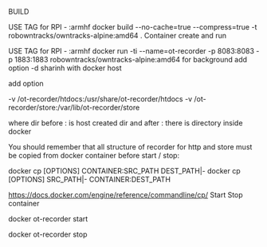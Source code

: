 BUILD

USE TAG for RPI - :armhf
docker build --no-cache=true --compress=true -t robowntracks/owntracks-alpine:amd64 .
Container create and run

USE TAG for RPI - :armhf
docker run -ti --name=ot-recorder -p 8083:8083 -p 1883:1883 robowntracks/owntracks-alpine:amd64
for background add option -d
sharinh with docker host

add option

-v /ot-recorder/htdocs:/usr/share/ot-recorder/htdocs -v /ot-recorder/store:/var/lib/ot-recorder/store

where dir before : is host created dir and after : there is directory inside docker

You should remember that all structure of recorder for http and store must be copied from docker container before start / stop:

docker cp [OPTIONS] CONTAINER:SRC_PATH DEST_PATH|-
docker cp [OPTIONS] SRC_PATH|- CONTAINER:DEST_PATH

https://docs.docker.com/engine/reference/commandline/cp/
Start Stop container

docker ot-recorder start

docker ot-recorder stop
